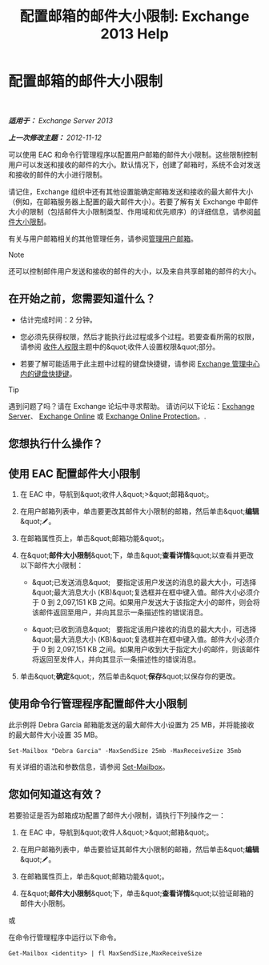 ﻿---
title: '配置邮箱的邮件大小限制: Exchange 2013 Help'
TOCTitle: 配置邮箱的邮件大小限制
ms:assetid: d1220685-14c0-4c4f-abb2-3920f3046212
ms:mtpsurl: https://technet.microsoft.com/zh-cn/library/Bb124708(v=EXCHG.150)
ms:contentKeyID: 50556676
ms.date: 05/21/2018
mtps_version: v=EXCHG.150
ms.translationtype: MT
---

# 配置邮箱的邮件大小限制

 

_**适用于：** Exchange Server 2013_

_**上一次修改主题：** 2012-11-12_

可以使用 EAC 和命令行管理程序以配置用户邮箱的邮件大小限制。这些限制控制用户可以发送和接收的邮件的大小。默认情况下，创建了邮箱时，系统不会对发送和接收的邮件的大小进行限制。

请记住，Exchange 组织中还有其他设置能确定邮箱发送和接收的最大邮件大小（例如，在邮箱服务器上配置的最大邮件大小）。若要了解有关 Exchange 中邮件大小的限制（包括邮件大小限制类型、作用域和优先顺序）的详细信息，请参阅[邮件大小限制](message-size-limits-exchange-2013-help.md)。

有关与用户邮箱相关的其他管理任务，请参阅[管理用户邮箱](manage-user-mailboxes-exchange-2013-help.md)。

> [!NOTE]
> 还可以控制邮件用户发送和接收的邮件的大小，以及来自共享邮箱的邮件的大小。


## 在开始之前，您需要知道什么？

  - 估计完成时间：2 分钟。

  - 您必须先获得权限，然后才能执行此过程或多个过程。若要查看所需的权限，请参阅 [收件人权限](recipients-permissions-exchange-2013-help.md)主题中的\&quot;收件人设置权限\&quot;部分。

  - 若要了解可能适用于此主题中过程的键盘快捷键，请参阅 [Exchange 管理中心内的键盘快捷键](keyboard-shortcuts-in-the-exchange-admin-center-exchange-online-protection-help.md)。

> [!tip]
> 遇到问题了吗？请在 Exchange 论坛中寻求帮助。 请访问以下论坛：<a href="https://go.microsoft.com/fwlink/p/?linkid=60612">Exchange Server</a>、 <a href="https://go.microsoft.com/fwlink/p/?linkid=267542">Exchange Online</a> 或 <a href="https://go.microsoft.com/fwlink/p/?linkid=285351">Exchange Online Protection</a>。.


## 您想执行什么操作？

## 使用 EAC 配置邮件大小限制

1.  在 EAC 中，导航到\&quot;收件人\&quot;\>\&quot;邮箱\&quot;。

2.  在用户邮箱列表中，单击要更改其邮件大小限制的邮箱，然后单击\&quot;**编辑**\&quot;![编辑图标](images/Bb124582.6f53ccb2-1f13-4c02-bea0-30690e6ea71d(EXCHG.150).gif "编辑图标")。

3.  在邮箱属性页上，单击\&quot;邮箱功能\&quot;。

4.  在\&quot;**邮件大小限制**\&quot;下，单击\&quot;**查看详情**\&quot;以查看并更改以下邮件大小限制：
    
      - \&quot;已发送消息\&quot;   要指定该用户发送的消息的最大大小，可选择\&quot;最大消息大小 (KB)\&quot;复选框并在框中键入值。邮件大小必须介于 0 到 2,097,151 KB 之间。如果用户发送大于该指定大小的邮件，则会将该邮件返回至用户，并向其显示一条描述性的错误消息。
    
      - \&quot;已收到消息\&quot;   要指定该用户接收的消息的最大大小，可选择\&quot;最大消息大小 (KB)\&quot;复选框并在框中键入值。邮件大小必须介于 0 到 2,097,151 KB 之间。如果用户收到大于指定大小的邮件，则该邮件将返回至发件人，并向其显示一条描述性的错误消息。

5.  单击\&quot;**确定**\&quot;，然后单击\&quot;**保存**\&quot;以保存你的更改。

## 使用命令行管理程序配置邮件大小限制

此示例将 Debra Garcia 邮箱能发送的最大邮件大小设置为 25 MB，并将能接收的最大邮件大小设置 35 MB。

    Set-Mailbox "Debra Garcia" -MaxSendSize 25mb -MaxReceiveSize 35mb

有关详细的语法和参数信息，请参阅 [Set-Mailbox](https://technet.microsoft.com/zh-cn/library/bb123981\(v=exchg.150\))。

## 您如何知道这有效？

若要验证是否为邮箱成功配置了邮件大小限制，请执行下列操作之一：

1.  在 EAC 中，导航到\&quot;收件人\&quot;\>\&quot;邮箱\&quot;。

2.  在用户邮箱列表中，单击要验证其邮件大小限制的邮箱，然后单击\&quot;**编辑**\&quot;![编辑图标](images/Bb124582.6f53ccb2-1f13-4c02-bea0-30690e6ea71d(EXCHG.150).gif "编辑图标")。

3.  在邮箱属性页上，单击\&quot;邮箱功能\&quot;。

4.  在\&quot;**邮件大小限制**\&quot;下，单击\&quot;**查看详情**\&quot;以验证邮箱的邮件大小限制。

或

在命令行管理程序中运行以下命令。

    Get-Mailbox <identity> | fl MaxSendSize,MaxReceiveSize

